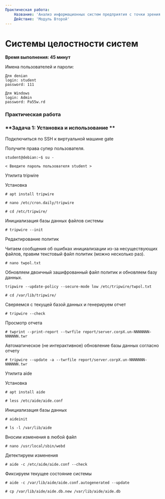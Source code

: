 ```yaml
---
Практическая работа:
    Название: 'Анализ информационных систем предприятия с точки зрения безопасности'
    Действие: 'Модуль Второй'
---
```

# **Системы целостности систем**
**Время выполнения: 45 минут**

Имена пользователей и пароли:
```
Для denian
login: student 
password: 111
```
```
Для Windows
login: Admin 
password: Pa55w.rd
```
### **Практическая работа**

### **Задача 1: Установка и использование **

Подключиться по SSH к виртуальной машине gate

Получите права супер пользователя.

```
student@debian:~$ su -
```
```
< Введите пароль пользователя student >
```
Утилита tripwire


Установка
```
# apt install tripwire

# nano /etc/cron.daily/tripwire

# cd /etc/tripwire/
```

Инициализация базы данных файлов системы

```
# tripwire --init
```

Редактирование политик

Читаем сообщения об ошибках инициализации из-за несуществующих файлов, правим текстовый файл политик (можно несколько раз).
```
# nano twpol.txt
```

Обновляем двоичный зашифрованный файл политик и обновляем базу данных.
```
tripwire --update-policy --secure-mode low /etc/tripwire/twpol.txt
```

```
# cd /var/lib/tripwire/
```

Сверяемся с текущей базой данных и генерируем отчет
```
# tripwire --check
```
Просмотр отчета
```
# twprint --print-report --twrfile report/server.corpX.un-NNNNNNN-NNNNNN.twr
```
Автоматическое (не интерактивное) обновление базы данных согласно отчету
```
# tripwire --update -a --twrfile report/server.corpX.un-NNNNNNN-NNNNNN.twr
```


Утилита aide

Установка 
```
# apt install aide
```
```
# less /etc/aide/aide.conf
```
Инициализация базы данных
```
# aideinit
```
```
# ls -l /var/lib/aide
```

Вносим изменения в любой файл
```
# nano /usr/local/sbin/webd
```

Детектируем изменения
```
# aide -c /etc/aide/aide.conf --check
```


Фиксируем текущее состояние системы
```
# aide -c /var/lib/aide/aide.conf.autogenerated --update

# cp /var/lib/aide/aide.db.new /var/lib/aide/aide.db
```
